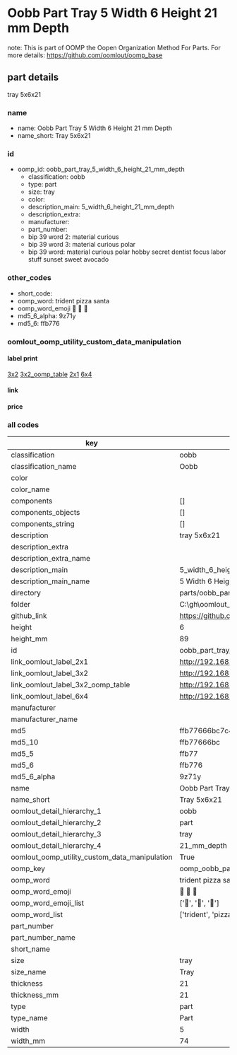 # Oobb Part Tray 5 Width 6 Height 21 mm Depth  

note: This is part of OOMP the Oopen Organization Method For Parts. For more details: https://github.com/oomlout/oomp_base

##  part details
  



tray 5x6x21



### name
* name: Oobb Part Tray 5 Width 6 Height 21 mm Depth
* name_short: Tray 5x6x21 
### id
* oomp_id: oobb_part_tray_5_width_6_height_21_mm_depth
  * classification: oobb
  * type: part
  * size: tray
  * color: 
  * description_main: 5_width_6_height_21_mm_depth
  * description_extra: 
  * manufacturer: 
  * part_number: 
  * bip 39 word 2: material curious
  * bip 39 word 3: material curious polar
  * bip 39 word: material curious polar hobby secret dentist focus labor stuff sunset sweet avocado

### other_codes
* short_code: 
* oomp_word: trident pizza santa
* oomp_word_emoji :trident: :pizza: :santa:
* md5_6_alpha: 9z71y
* md5_6: ffb776






### oomlout_oomp_utility_custom_data_manipulation
#### label print
[3x2](http://192.168.1.245:1112/?label=oomp%209z71y)
[3x2_oomp_table](http://192.168.1.108:1112/?label=oomp%209z71y)
[2x1](http://192.168.1.242:1112/?label=oomp%209z71y)
[6x4](http://192.168.1.55:1112/?label=oomp%209z71y)    

#### link

                              

#### price







### all codes 
| key | value |  
| --- | --- |  
| classification | oobb |  
| classification_name | Oobb |  
| color |  |  
| color_name |  |  
| components | [] |  
| components_objects | [] |  
| components_string | [] |  
| description | tray 5x6x21 |  
| description_extra |  |  
| description_extra_name |  |  
| description_main | 5_width_6_height_21_mm_depth |  
| description_main_name | 5 Width 6 Height 21 mm Depth |  
| directory | parts/oobb_part_tray_5_width_6_height_21_mm_depth |  
| folder | C:\gh\oomlout_oobb_version_4_generated_parts\parts\oobb_part_tray_5_width_6_height_21_mm_depth |  
| github_link | https://github.com/oomlout/oomlout_oomp_part_src/tree/main/parts/oobb_part_tray_5_width_6_height_21_mm_depth |  
| height | 6 |  
| height_mm | 89 |  
| id | oobb_part_tray_5_width_6_height_21_mm_depth |  
| link_oomlout_label_2x1 | http://192.168.1.242:1112/?label=oomp%209z71y |  
| link_oomlout_label_3x2 | http://192.168.1.245:1112/?label=oomp%209z71y |  
| link_oomlout_label_3x2_oomp_table | http://192.168.1.108:1112/?label=oomp%209z71y |  
| link_oomlout_label_6x4 | http://192.168.1.55:1112/?label=oomp%209z71y |  
| manufacturer |  |  
| manufacturer_name |  |  
| md5 | ffb77666bc7c4b44ea6146c54ecd7c47 |  
| md5_10 | ffb77666bc |  
| md5_5 | ffb77 |  
| md5_6 | ffb776 |  
| md5_6_alpha | 9z71y |  
| name | Oobb Part Tray 5 Width 6 Height 21 mm Depth |  
| name_short | Tray 5x6x21  |  
| oomlout_detail_hierarchy_1 | oobb |  
| oomlout_detail_hierarchy_2 | part |  
| oomlout_detail_hierarchy_3 | tray |  
| oomlout_detail_hierarchy_4 | 21_mm_depth |  
| oomlout_oomp_utility_custom_data_manipulation | True |  
| oomp_key | oomp_oobb_part_tray_5_width_6_height_21_mm_depth |  
| oomp_word | trident pizza santa |  
| oomp_word_emoji | :trident: :pizza: :santa: |  
| oomp_word_emoji_list | [':trident:', ':pizza:', ':santa:'] |  
| oomp_word_list | ['trident', 'pizza', 'santa'] |  
| part_number |  |  
| part_number_name |  |  
| short_name |  |  
| size | tray |  
| size_name | Tray |  
| thickness | 21 |  
| thickness_mm | 21 |  
| type | part |  
| type_name | Part |  
| width | 5 |  
| width_mm | 74 |  
